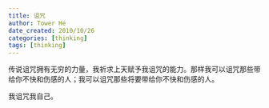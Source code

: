 ```yaml
---
title: 诅咒
author: Tower He
date_created: 2010/10/26
categories: [thinking]
tags: [thinking]
---
```


传说诅咒拥有无穷的力量，我祈求上天赋予我诅咒的能力。那样我可以诅咒那些带给你不快和伤感的人；我可以诅咒那些将要带给你不快和伤感的人。

我诅咒我自己。
